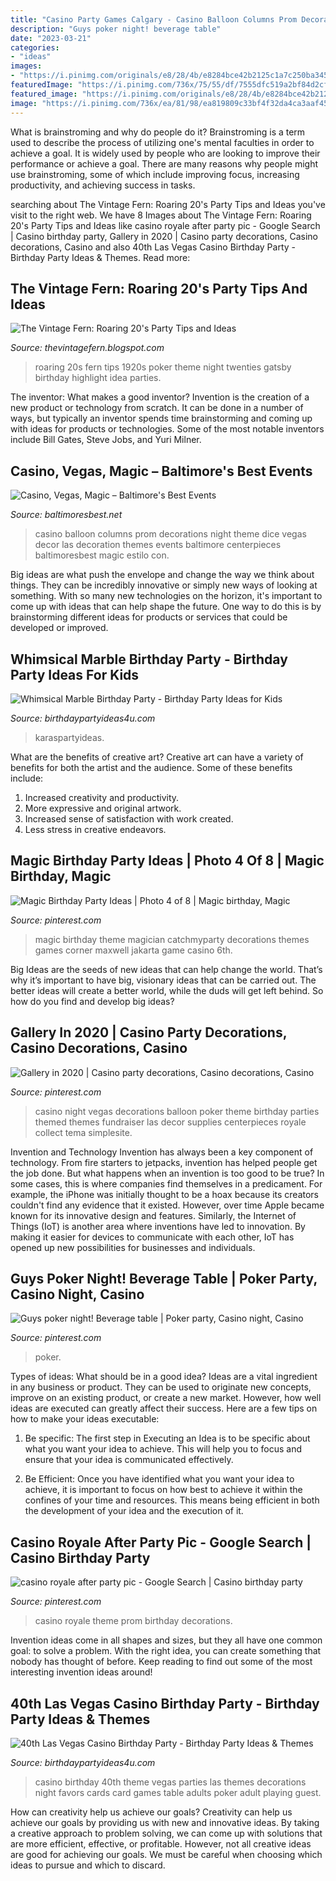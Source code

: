 ```yaml
---
title: "Casino Party Games Calgary - Casino Balloon Columns Prom Decorations Night Theme Dice Vegas Decor Las Decoration Themes Events Baltimore Centerpieces Baltimoresbest Magic Estilo Con"
description: "Guys poker night! beverage table"
date: "2023-03-21"
categories:
- "ideas"
images:
- "https://i.pinimg.com/originals/e8/28/4b/e8284bce42b2125c1a7c250ba3454436.jpg"
featuredImage: "https://i.pinimg.com/736x/75/55/df/7555dfc519a2bf84d2cf6e93802bd7eb--casino-royale-theme-casino-royale-prom.jpg"
featured_image: "https://i.pinimg.com/originals/e8/28/4b/e8284bce42b2125c1a7c250ba3454436.jpg"
image: "https://i.pinimg.com/736x/ea/81/98/ea819809c33bf4f32da4ca3aaf45b3ba.jpg"
---
```



What is brainstroming and why do people do it?
Brainstroming is a term used to describe the process of utilizing one's mental faculties in order to achieve a goal. It is widely used by people who are looking to improve their performance or achieve a goal. There are many reasons why people might use brainstroming, some of which include improving focus, increasing productivity, and achieving success in tasks.

	

		
searching about The Vintage Fern: Roaring 20&#039;s Party Tips and Ideas you've visit to the right web. We have 8 Images about The Vintage Fern: Roaring 20&#039;s Party Tips and Ideas like casino royale after party pic - Google Search | Casino birthday party, Gallery in 2020 | Casino party decorations, Casino decorations, Casino and also 40th Las Vegas Casino Birthday Party - Birthday Party Ideas &amp; Themes. Read more:
		
    
## The Vintage Fern: Roaring 20&#039;s Party Tips And Ideas

<img loading=lazy src="http://4.bp.blogspot.com/-Kh9U59l69r0/UGk0h30M4rI/AAAAAAAAAfo/FFtQ0fM_rJg/s1600/IMG_4586.jpg" onerror="this.onerror=null;this.src='https://tse3.mm.bing.net/th?id=OIP.iPVvvjC1M_ZtaPimO7IfVQHaJ4&amp;pid=15.1';" alt="The Vintage Fern: Roaring 20&#039;s Party Tips and Ideas">

_Source: thevintagefern.blogspot.com_

>roaring 20s fern tips 1920s poker theme night twenties gatsby birthday highlight idea parties. 

	

The inventor: What makes a good inventor?
Invention is the creation of a new product or technology from scratch. It can be done in a number of ways, but typically an inventor spends time brainstorming and coming up with ideas for products or technologies. Some of the most notable inventors include Bill Gates, Steve Jobs, and Yuri Milner.

    
## Casino, Vegas, Magic – Baltimore&#039;s Best Events

<img loading=lazy src="https://www.baltimoresbest.net/wp-content/uploads/2013/03/Casino-Dice-Columns-Dice.jpg" onerror="this.onerror=null;this.src='https://tse1.mm.bing.net/th?id=OIP.JMzeVE2YdyNtfXvR5ZlN2AHaJ4&amp;pid=15.1';" alt="Casino, Vegas, Magic – Baltimore&#039;s Best Events">

_Source: baltimoresbest.net_

>casino balloon columns prom decorations night theme dice vegas decor las decoration themes events baltimore centerpieces baltimoresbest magic estilo con. 

	

Big ideas are what push the envelope and change the way we think about things. They can be incredibly innovative or simply new ways of looking at something. With so many new technologies on the horizon, it's important to come up with ideas that can help shape the future. One way to do this is by brainstorming different ideas for products or services that could be developed or improved.

    
## Whimsical Marble Birthday Party - Birthday Party Ideas For Kids

<img loading=lazy src="https://www.birthdaypartyideas4u.com/wp-content/uploads/2017/10/Whimsical-Marble-Birthday-Party-Treat-Display.jpg" onerror="this.onerror=null;this.src='https://tse3.mm.bing.net/th?id=OIP.xLLeULGGE1Mr3Ctm_84mwgHaLG&amp;pid=15.1';" alt="Whimsical Marble Birthday Party - Birthday Party Ideas for Kids">

_Source: birthdaypartyideas4u.com_

>karaspartyideas. 

	

What are the benefits of creative art?
Creative art can have a variety of benefits for both the artist and the audience. Some of these benefits include: 
1. Increased creativity and productivity.
2. More expressive and original artwork.
3. Increased sense of satisfaction with work created. 
4. Less stress in creative endeavors.

    
## Magic Birthday Party Ideas | Photo 4 Of 8 | Magic Birthday, Magic

<img loading=lazy src="https://i.pinimg.com/originals/e8/28/4b/e8284bce42b2125c1a7c250ba3454436.jpg" onerror="this.onerror=null;this.src='https://tse2.mm.bing.net/th?id=OIP.BCAAUqzVaifOUSWsVgeYhQHaLI&amp;pid=15.1';" alt="Magic Birthday Party Ideas | Photo 4 of 8 | Magic birthday, Magic">

_Source: pinterest.com_

>magic birthday theme magician catchmyparty decorations themes games corner maxwell jakarta game casino 6th. 

	

Big Ideas are the seeds of new ideas that can help change the world. That’s why it’s important to have big, visionary ideas that can be carried out. The better ideas will create a better world, while the duds will get left behind. So how do you find and develop big ideas?

    
## Gallery In 2020 | Casino Party Decorations, Casino Decorations, Casino

<img loading=lazy src="https://i.pinimg.com/736x/ea/81/98/ea819809c33bf4f32da4ca3aaf45b3ba.jpg" onerror="this.onerror=null;this.src='https://tse2.mm.bing.net/th?id=OIP.VDjDSnZZw2KS2eDbDoBxvQHaJ3&amp;pid=15.1';" alt="Gallery in 2020 | Casino party decorations, Casino decorations, Casino">

_Source: pinterest.com_

>casino night vegas decorations balloon poker theme birthday parties themed themes fundraiser las decor supplies centerpieces royale collect tema simplesite. 

	

Invention and Technology
Invention has always been a key component of technology. From fire starters to jetpacks, invention has helped people get the job done. But what happens when an invention is too good to be true? In some cases, this is where companies find themselves in a predicament. For example, the iPhone was initially thought to be a hoax because its creators couldn't find any evidence that it existed. However, over time Apple became known for its innovative design and features. Similarly, the Internet of Things (IoT) is another area where inventions have led to innovation. By making it easier for devices to communicate with each other, IoT has opened up new possibilities for businesses and individuals.

    
## Guys Poker Night! Beverage Table | Poker Party, Casino Night, Casino

<img loading=lazy src="https://i.pinimg.com/736x/e4/7e/08/e47e08e241e3e8cedea21229e9aa639d--poker-night-party-poker-party-ideas.jpg" onerror="this.onerror=null;this.src='https://tse1.mm.bing.net/th?id=OIP._sT5gDYO4AOYKW8qEo1bwwHaJ3&amp;pid=15.1';" alt="Guys poker night! Beverage table | Poker party, Casino night, Casino">

_Source: pinterest.com_

>poker. 

	

Types of ideas: What should be in a good idea?
Ideas are a vital ingredient in any business or product. They can be used to originate new concepts, improve on an existing product, or create a new market. However, how well ideas are executed can greatly affect their success. Here are a few tips on how to make your ideas executable:
1. Be specific: The first step in Executing an Idea is to be specific about what you want your idea to achieve. This will help you to focus and ensure that your idea is communicated effectively.

2. Be Efficient: Once you have identified what you want your idea to achieve, it is important to focus on how best to achieve it within the confines of your time and resources. This means being efficient in both the development of your idea and the execution of it.


    
## Casino Royale After Party Pic - Google Search | Casino Birthday Party

<img loading=lazy src="https://i.pinimg.com/736x/75/55/df/7555dfc519a2bf84d2cf6e93802bd7eb--casino-royale-theme-casino-royale-prom.jpg" onerror="this.onerror=null;this.src='https://tse3.mm.bing.net/th?id=OIP.2X1wlrJGWdrYk3bNLMjCfQHaLH&amp;pid=15.1';" alt="casino royale after party pic - Google Search | Casino birthday party">

_Source: pinterest.com_

>casino royale theme prom birthday decorations. 

	

Invention ideas come in all shapes and sizes, but they all have one common goal: to solve a problem. With the right idea, you can create something that nobody has thought of before. Keep reading to find out some of the most interesting invention ideas around!

    
## 40th Las Vegas Casino Birthday Party - Birthday Party Ideas &amp; Themes

<img loading=lazy src="http://i2.wp.com/www.birthdaypartyideas4u.com/wp-content/uploads/2015/02/adult-40th-las-vegas-casino-birthday-party-ideas-decorations-poker-banner-bunting.jpg" onerror="this.onerror=null;this.src='https://tse1.mm.bing.net/th?id=OIP.VixKzukEw29zK5X2Q1wcoAHaJ3&amp;pid=15.1';" alt="40th Las Vegas Casino Birthday Party - Birthday Party Ideas &amp; Themes">

_Source: birthdaypartyideas4u.com_

>casino birthday 40th theme vegas parties las themes decorations night favors cards card games table adults poker adult playing guest. 

	

How can creativity help us achieve our goals?
Creativity can help us achieve our goals by providing us with new and innovative ideas. By taking a creative approach to problem solving, we can come up with solutions that are more efficient, effective, or profitable. However, not all creative ideas are good for achieving our goals. We must be careful when choosing which ideas to pursue and which to discard.

